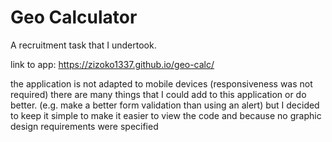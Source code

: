 # Geo Calculator

A recruitment task that I undertook.

link to app: https://zizoko1337.github.io/geo-calc/

the application is not adapted to mobile devices (responsiveness was not required)
there are many things that I could add to this application or do better. (e.g. make a better form validation than using an alert) but I decided to keep it simple to make it easier to view the code and because no graphic design requirements were specified

